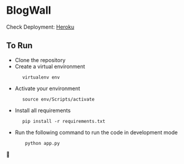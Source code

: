 # BlogWall

Check Deployment: [Heroku](https://blogwallapp.herokuapp.com/)

## To Run
- Clone the repository
- Create a virtual environment 
 ```shell
       virtualenv env
 ```
 - Activate your environment 
 ```shell
       source env/Scripts/activate
 ```
 - Install all requirements
 ```shell
       pip install -r requirements.txt
 ```
 - Run the following command to run the code in development mode
```shell
       python app.py
 ```
 
🙏